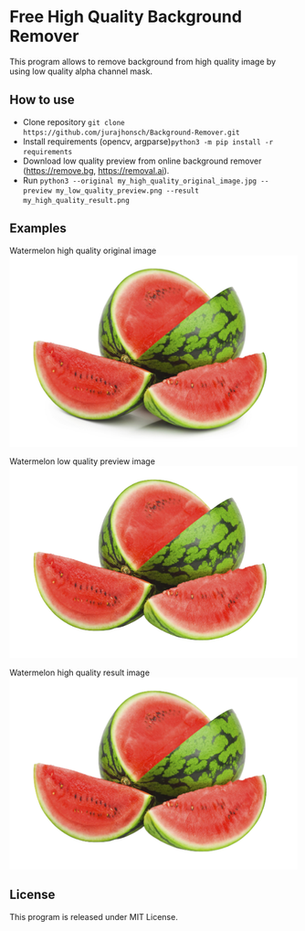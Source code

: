# Free High Quality Background Remover

This program allows to remove background from high quality image by using low quality alpha channel mask.

## How to use

- Clone repository `git clone https://github.com/jurajhonsch/Background-Remover.git`
- Install requirements (opencv, argparse)`python3 -m pip install -r requirements`
- Download low quality preview from online background remover (https://remove.bg, https://removal.ai).
- Run `python3 --original my_high_quality_original_image.jpg --preview my_low_quality_preview.png --result my_high_quality_result.png`

## Examples

Watermelon high quality original image
![Watermelon high quality original image](./watermelon.jpg?raw=true "Watermelon")

Watermelon low quality preview image
![Watermelon low quality preview image](./watermelon-removebg-preview.png?raw=true "Watermelon")

Watermelon high quality result image
![Watermelon high quality result image](./watermelon-result.png?raw=true "Watermelon")

## License

This program is released under MIT License.

